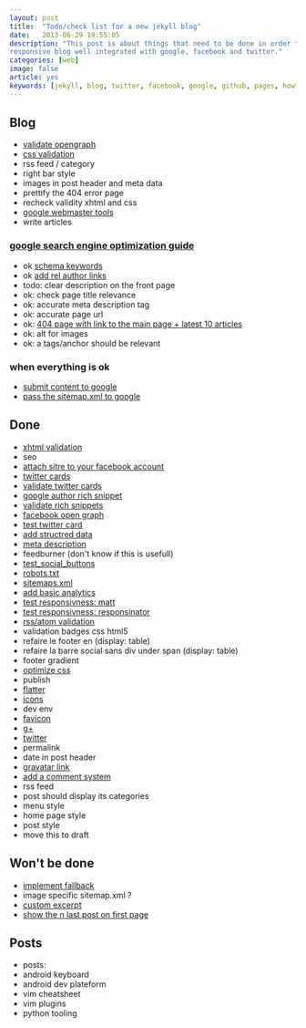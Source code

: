 ```yaml
---
layout: post
title:  "Todo/check list for a new jekyll blog"
date:   2013-06-29 19:55:05
description: "This post is about things that need to be done in order to have a decent
responsive blog well integrated with google, facebook and twitter."
categories: [web]
image: false
article: yes
keywords: [jekyll, blog, twitter, facebook, google, github, pages, howto, check list, todo list]
---
```


## Blog
* [validate opengraph](https://developers.facebook.com/tools/debug)
* [css validation](http://jigsaw.w3.org/css-validator/validator?uri=http%3A%2F%2Fgustavepate.github.io)
* rss feed / category
* right bar style
* images in post header and meta data
* prettify the 404 error page
* recheck validity xhtml and css
* [google webmaster tools](http://www.google.com/webmasters/tools/)
* write articles

### [google search engine optimization guide](http://www.google.com/webmasters/docs/search-engine-optimization-starter-guide.pdf)
* ok [schema keywords](http://schema.org/)
* ok [add rel author links](http://www.vervesearch.com/blog/seo/how-to-implement-the-relauthor-tag-a-step-by-step-guide/)
* todo: clear description on the front page
* ok: check page title relevance
* ok: accurate meta description tag
* ok: accurate page url
* ok:  [404 page with link to the main page + latest 10 articles](http://yizeng.me/2013/05/26/create-a-custom-jekyll-404-page/)
* ok: alt for images
* ok: a tags/anchor should be relevant

### when everything is ok
* [submit content to google](http://www.google.com/submityourcontent/)
* [pass the sitemap.xml to google](https://www.google.com/webmasters/tools/home)


## Done
* [xhtml validation](http://validator.w3.org/check?uri=http%3A%2F%2Fgustavepate.github.io)
* seo
* [attach sitre to your facebook account](https://developers.facebook.com/docs/insights/)
* [twitter cards](https://github.com/jpoehls/hulk-example/blob/master/_posts/2013/2013-02-02-jekyll-recipes-for-blog-meta-tags.md)
* [validate twitter cards](https://dev.twitter.com/docs/cards/validation/validator)
* [google author rich snippet](http://davidensinger.com/2013/05/setting-up-google-author-rich-snippets/)
* [validate rich snippets](https://www.google.com/webmasters/tools/richsnippets)
* [facebook open graph](http://davidensinger.com/2013/04/adding-open-graph-tags-to-jekyll/)
* [test twitter card](https://dev.twitter.com/docs/cards/validation/validator)
* [add structred data](http://schema.org/)
* [meta description](http://paradigmatic.streum.org/2011/02/generating-html-meta-data-with-jekyll/)
* feedburner (don't know if this is usefull)
* [test_social_buttons](http://yourlittlehands.com/)
* [robots.txt](http://www.robotstxt.org/)
* [sitemaps.xml](http://www.sitemaps.org/fr/)
* [add basic analytics](http://www.google.com/analytics/)
* [test responsivness: matt](http://mattkersley.com/responsive/)
* [test responsivness: responsinator](http://www.responsinator.com/?url=http%3A%2F%2Fgustavepate.github.io%2F)
* [rss/atom validation](http://validator.w3.org/feed/check.cgi?url=http%3A%2F%2Fgustavepate.github.io%2Fatom.xml)
* validation badges css html5
* refaire le footer en (display: table)
* refaire la barre social sans div under span (display: table)
* footer gradient
* [optimize css](https://github.com/geuis/helium-css)
* publish
* [flatter](http://developers.flattr.net/button/)
* [icons](http://zurb.com/playground/social-webicons)
* dev env
* [favicon](http://www.favicon.cc/)
* [g+](https://developers.google.com/+/web/+1button/)
* [twitter](https://dev.twitter.com/docs/tweet-button)
* permalink
* date in post header
* [gravatar link](http://fr.gravatar.com/)
* [add a comment system](http://disqus.com/)
* rss feed
* post should display its categories
* menu style
* home page style
* post style
* move this to draft

## Won't be done
* [implement fallback](http://modernizr.com/)
* image specific sitemap.xml ?
* [custom excerpt](https://coderwall.com/p/eazb7w)
* [show the n last post on first page](/ressources/liquid.txt)

## Posts
* posts:
* android keyboard
* android dev plateform
* vim cheatsheet
* vim plugins
* python tooling
